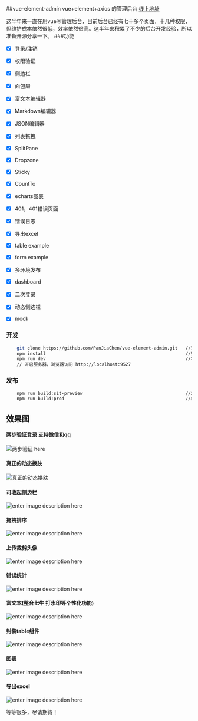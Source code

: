 ##vue-element-admin
vue+element+axios 的管理后台 [线上地址](http://panjiachen.github.io/vue-element-admin)

这半年来一直在用vue写管理后台，目前后台已经有七十多个页面，十几种权限，但维护成本依然很低，效率依然很高。这半年来积累了不少的后台开发经验，所以准备开源分享一下。
###功能
- [x] 登录/注销
- [x] 权限验证
- [x] 侧边栏
- [x] 面包屑
- [x] 富文本编辑器
- [x] Markdown编辑器
- [x] JSON编辑器
- [x] 列表拖拽
- [x] SplitPane
- [x] Dropzone
- [x] Sticky
- [x] CountTo
- [x] echarts图表
- [x] 401，401错误页面
- [x] 错误日志
- [x] 导出excel
- [x] table example
- [x] form example
- [x] 多环境发布
- [x] dashboard
- [x] 二次登录
- [x] 动态侧边栏
- [x] mock


### 开发
```bash
    git clone https://github.com/PanJiaChen/vue-element-admin.git   //克隆项目
    npm install                                                     //安装依赖
  	npm run dev                                                     //本地开发
    // 开启服务器，浏览器访问 http://localhost:9527
```
### 发布
```bash
    npm run build:sit-preview                                       //发布测试环境 带webpack ananalyzer
    npm run build:prod                                              //构建生成环境
```

## 效果图

#### 两步验证登录 支持微信和qq

![两步验证 here](https://github.com/PanJiaChen/vue-element-admin/blob/master/gifs/2login.gif)

#### 真正的动态换肤

![真正的动态换肤](https://github.com/PanJiaChen/vue-element-admin/blob/master/gifs/theme.gif)

#### 可收起侧边栏

![enter image description here](https://github.com/PanJiaChen/vue-element-admin/blob/master/gifs/leftmenu.gif)

#### 拖拽排序

![enter image description here](https://github.com/PanJiaChen/vue-element-admin/blob/master/gifs/order.gif)

#### 上传裁剪头像

![enter image description here](https://github.com/PanJiaChen/vue-element-admin/blob/master/gifs/uploadAvatar.gif)

#### 错误统计

![enter image description here](https://github.com/PanJiaChen/vue-element-admin/blob/master/gifs/errorlog.png)

#### 富文本(整合七牛 打水印等个性化功能)

![enter image description here](https://github.com/PanJiaChen/vue-element-admin/blob/master/gifs/editor.gif)

#### 封装table组件

![enter image description here](https://github.com/PanJiaChen/vue-element-admin/blob/master/gifs/table.gif)

#### 图表

![enter image description here](https://github.com/PanJiaChen/vue-element-admin/blob/master/gifs/echarts.gif)

#### 导出excel

![enter image description here](https://github.com/PanJiaChen/vue-element-admin/blob/master/gifs/excel.png)

等等很多，尽请期待！
